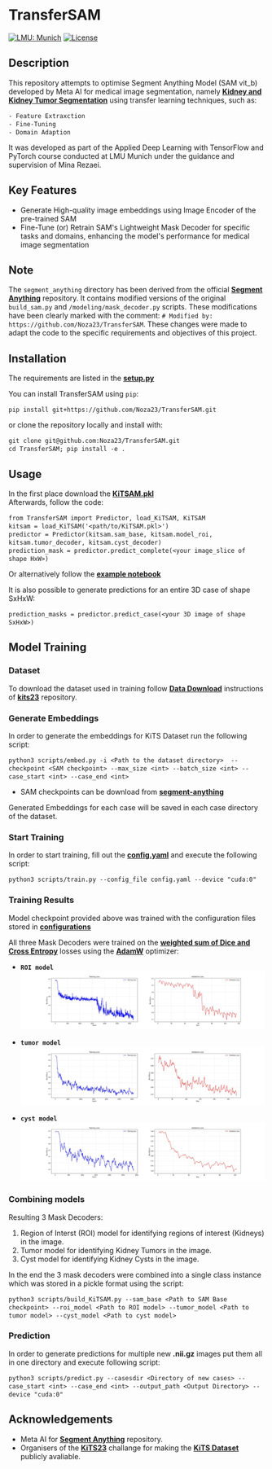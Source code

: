 # TransferSAM

[![LMU: Munich](https://img.shields.io/badge/LMU-Munich-009440.svg)](https://www.en.statistik.uni-muenchen.de/index.html)
[![License](https://img.shields.io/badge/License-MIT-blue.svg)](https://opensource.org/licenses/MIT)

## Description
This repository attempts to optimise Segment Anything Model (SAM vit_b) developed by Meta AI for medical image segmentation, namely **[Kidney and Kidney Tumor Segmentation](https://kits-challenge.org/kits23/)** using transfer learning techniques, such as: 
    
    - Feature Extraxction
    - Fine-Tuning
    - Domain Adaption

It was developed as part of the Applied Deep Learning with TensorFlow and PyTorch course conducted at LMU Munich under the guidance and supervision of Mina Rezaei.

## Key Features
- Generate High-quality image embeddings using Image Encoder of the pre-trained SAM
- Fine-Tune (or) Retrain SAM's Lightweight Mask Decoder for specific tasks and domains, enhancing the model's performance for medical image segmentation

## Note
The `segment_anything` directory has been derived from the official **[Segment Anything](https://github.com/facebookresearch/segment-anything)** repository.
It contains modified versions of the original `build_sam.py` and `/modeling/mask_decoder.py` scripts.
These modifications have been clearly marked with the comment: `# Modified by: https://github.com/Noza23/TransferSAM`. These changes were made to adapt the code to the specific requirements and objectives of this project.

## Installation
The requirements are listed in the **[setup.py](https://github.com/Noza23/TransferSAM/blob/main/setup.py)**

You can install TransferSAM using `pip`:

```
pip install git+https://github.com/Noza23/TransferSAM.git
```

or clone the repository locally and install with:

```
git clone git@github.com:Noza23/TransferSAM.git
cd TransferSAM; pip install -e .
```

## Usage
In the first place download the **[KiTSAM.pkl](https://drive.google.com/file/d/1HfBGzMmcid6mTnzXk01qmWgS0lud2JVH/view?usp=drive_link)**\
Afterwards, follow the code:

```
from TransferSAM import Predictor, load_KiTSAM, KiTSAM
kitsam = load_KiTSAM('<path/to/KiTSAM.pkl>')
predictor = Predictor(kitsam.sam_base, kitsam.model_roi, kitsam.tumor_decoder, kitsam.cyst_decoder)
prediction_mask = predictor.predict_complete(<your image_slice of shape HxW>)
```
Or alternatively follow the **[example notebook](https://github.com/Noza23/TransferSAM/blob/main/notebooks/predictor_example.ipynb)**

It is also possible to generate predictions for an entire 3D case of shape SxHxW:
```
prediction_masks = predictor.predict_case(<your 3D image of shape SxHxW>)
```

## Model Training
### Dataset
To download the dataset used in training follow **[Data Download](https://github.com/neheller/kits23#data-download)** instructions of **[kits23](https://github.com/neheller/kits23)** repository.

### Generate Embeddings
In order to generate the embeddings for KiTS Dataset run the following script:
```
python3 scripts/embed.py -i <Path to the dataset directory>  --checkpoint <SAM checkpoint> --max_size <int> --batch_size <int> --case_start <int> --case_end <int>
```
- SAM checkpoints can be download from **[segment-anything](https://github.com/facebookresearch/segment-anything/blob/main/README.md#model-checkpoints)**

Generated Embeddings for each case will be saved in each case directory of the dataset.

### Start Training
In order to start training, fill out the **[config.yaml](https://github.com/Noza23/TransferSAM/blob/main/config.yaml)** and execute the following script:
```
python3 scripts/train.py --config_file config.yaml --device "cuda:0"
```
### Training Results
Model checkpoint provided above was trained with the configuration files stored in **[configurations](https://github.com/Noza23/TransferSAM/tree/main/models/configurations)**

All three Mask Decoders were trained on the **[weighted sum of Dice and Cross Entropy](https://docs.monai.io/en/stable/losses.html#diceceloss)** losses using the **[AdamW](https://pytorch.org/docs/stable/generated/torch.optim.AdamW.html)** optimizer:

- **`ROI model`**
![ROI model](assets/ROI_summary.jpeg)

- **`tumor model`**
![tumor model](assets/tumor_summary.jpeg)

- **`cyst model`**
![cyst model](assets/cyst_summary.jpeg)

### Combining models
Resulting 3 Mask Decoders:
1. Region of Interst (ROI) model for identifying regions of interest (Kidneys) in the image.
2. Tumor model for identifying Kidney Tumors in the image.
3. Cyst model for identifying Kidney Cysts in the image.

In the end the 3 mask decoders were combined into a single class instance which was stored in a pickle format using the script:
```
python3 scripts/build_KiTSAM.py --sam_base <Path to SAM Base checkpoint> --roi_model <Path to ROI model> --tumor_model <Path to tumor model> --cyst_model <Path to cyst model>
```

### Prediction
In order to generate predictions for multiple new **.nii.gz** images put them all in one directory and execute following script:
 ```
python3 scripts/predict.py --casesdir <Directory of new cases> --case_start <int> --case_end <int> --output_path <Output Directory> --device "cuda:0"
```

## Acknowledgements
- Meta AI for **[Segment Anything](https://github.com/facebookresearch/segment-anything)** repository.
- Organisers of the **[KiTS23](https://kits-challenge.org/kits23)** challange for making the **[KiTS Dataset](https://github.com/neheller/kits23/tree/main/dataset)**  publicly avaliable.
